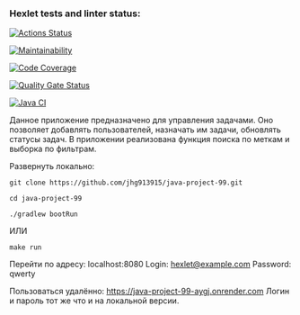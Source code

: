 ### Hexlet tests and linter status:
[![Actions Status](https://github.com/jhg913915/java-project-99/actions/workflows/hexlet-check.yml/badge.svg)](https://github.com/jhg913915/java-project-99/actions)

[![Maintainability](https://qlty.sh/badges/bb2253e0-4507-45f7-ba5f-f62d789d2614/maintainability.svg)](https://qlty.sh/gh/jhg913915/projects/java-project-99)

[![Code Coverage](https://qlty.sh/badges/bb2253e0-4507-45f7-ba5f-f62d789d2614/test_coverage.svg)](https://qlty.sh/gh/jhg913915/projects/java-project-99)

[![Quality Gate Status](https://sonarcloud.io/api/project_badges/measure?project=jhg913915_java-project-99&metric=alert_status)](https://sonarcloud.io/summary/new_code?id=jhg913915_java-project-99)

[![Java CI](https://github.com/jhg913915/java-project-99/actions/workflows/main.yml/badge.svg)](https://github.com/jhg913915/java-project-99/actions/workflows/main.yml)

Данное приложение предназначено для управления задачами. Оно позволяет добавлять пользователей, назначать им задачи, обновлять статусы задач. В приложении реализована функция поиска по меткам и выборка по фильтрам.

Развернуть локально:
```
git clone https://github.com/jhg913915/java-project-99.git
```
```
cd java-project-99
```
```
./gradlew bootRun 
```
ИЛИ
```
make run
```
Перейти по адресу: localhost:8080
Login: hexlet@example.com
Password: qwerty

Пользоваться удалённо:
https://java-project-99-aygj.onrender.com
Логин и пароль тот же что и на локальной версии.